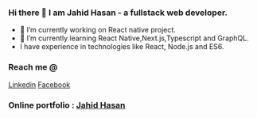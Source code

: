 ### Hi there 👋 I am Jahid Hasan - a fullstack web developer.


- 🔭 I’m currently working on React native project.
- 🌱 I’m currently learning React  Native,Next.js,Typescript and GraphQL.
- I have experience in technologies like React, Node.js and ES6.
 
 
 ### Reach me @
 <a href="https://www.linkedin.com/in/jahid-hasan-876578203/">Linkedin</a>
 <a href="https://www.facebook.com/profile.php?id=100034030120779">Facebook</a>
 <br/>
 ### Online portfolio :  <a href="https://personal-portfolio-e0268.web.app/">Jahid Hasan</a>
  
 

